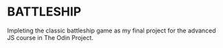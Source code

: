 # BATTLESHIP

Impleting the classic battleship game as my final project for the advanced JS course in The Odin Project.
